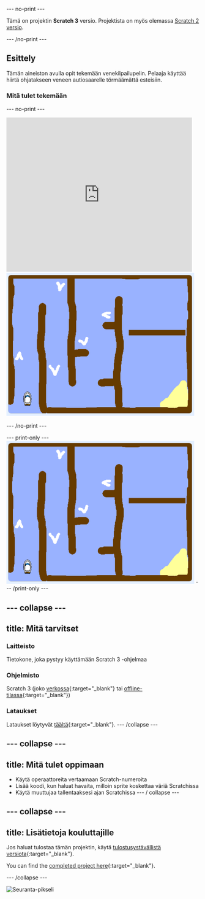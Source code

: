 \--- no-print \---

Tämä on projektin **Scratch 3** versio. Projektista on myös olemassa [Scratch 2 versio](https://projects.raspberrypi.org/en/projects/boat-race-scratch2).

\--- /no-print \---

## Esittely

Tämän aineiston avulla opit tekemään venekilpailupelin. Pelaaja käyttää hiirtä ohjatakseen veneen autiosaarelle törmäämättä esteisiin.

### Mitä tulet tekemään

\--- no-print \---

<div class="scratch-preview">
  <iframe allowtransparency="true" width="485" height="402" src="https://scratch.mit.edu/projects/embed/276662533/?autostart=false" frameborder="0" scrolling="no"></iframe>
  <img src="images/boat_race_demo.png">
</div>

\--- /no-print \---

\--- print-only \--- ![boat race demo](images/boat_race_demo.png) \--- /print-only \---

## \--- collapse \---

## title: Mitä tarvitset

### Laitteisto

Tietokone, joka pystyy käyttämään Scratch 3 -ohjelmaa

### Ohjelmisto

Scratch 3 (joko [verkossa](https://rpf.io/scratchon){:target="_blank"} tai [offline-tilassa](https://rpf.io/scratchoff){:target="_blank"})

### Lataukset

Lataukset löytyvät [täältä](http://rpf.io/p/en/boat-race-go){:target="_blank"}. \--- /collapse \---

## \--- collapse \---

## title: Mitä tulet oppimaan

- Käytä operaattoreita vertaamaan Scratch-numeroita
- Lisää koodi, kun haluat havaita, milloin sprite koskettaa väriä Scratchissa
- Käytä muuttujaa tallentaaksesi ajan Scratchissa \--- / collapse \---

## \--- collapse \---

## title: Lisätietoja kouluttajille

Jos haluat tulostaa tämän projektin, käytä [tulostusystävällistä versiota](https://projects.raspberrypi.org/en/projects/boat-race/print){:target="_blank"}.

You can find the [completed project here](http://rpf.io/p/en/boat-race-get){:target="_blank"}.

\--- /collapse \---

![Seuranta-pikseli](https://code.org/api/hour/begin_codeclub_boatrace.png)